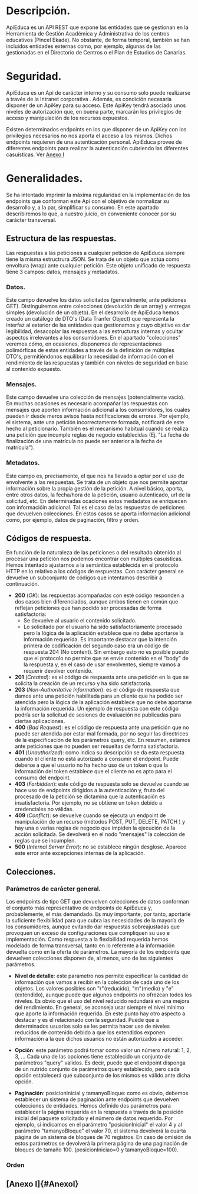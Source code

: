 # Descripción.
ApiEduca es un API REST que expone las entidades que se gestionan en la Herramienta de Gestión Académica y Administrativa de los centros educativos (Pincel Ekade). No obstante, de forma temporal, también se han incluidos entidades externas como, por ejemplo, algunas de las gestionadas en el Directorio de Centros o el Plan de Estudios de Canarias.

# Seguridad.
ApiEduca es un Api de carácter interno y su consumo solo puede realizarse a través de la Intranet corporativa . Además, es condición necesaria disponer de un ApiKey para su acceso. Este ApiKey tendrá asociado unos niveles de autorización que, en buena parte, marcarán los privilegios de acceso y manipulación de los recursos expuestos.

Existen determinados endpoints en los que disponer de un ApiKey con los privilegios necesarios no nos aporta el acceso a los mismos. Dichos endpoints requieren de una autenticación personal. ApiEduca provee de diferentes endpoints para realizar la autenticación cubriendo las diferentes casuísticas. Ver [Anexo I](#AnexoI)


# Generalidades.
Se ha intentado imprimir la máxima regularidad en la implementación de los endpoints que conforman este Api con el objetivo de normalizar su desarrollo y, a la par, simplificar su consumo.  En este apartado describiremos lo que, a nuestro juicio, en conveniente conocer por su carácter transversal.


## Estructura de las respuestas.
Las respuestas a las peticiones a cualquier petición de ApiEduca siempre tiene la misma estructrura JSON. Se trata de un objeto que actúa como envoltura (wrap) ante cualquier petición. Este objeto unificado de respuesta tiene 3 campos: datos, mensajes y metadatos.

### Datos.
Este campo devuelve los datos solicitados (generalmente, ante peticiones GET). Distinguiremos entre colecciones (devolución de un array) y entregas simples (devolución de un objeto). En el desarrollo de ApiEduca hemos creado un catálogo de DTO's (Data Tranfer Object) que representa la interfaz al exterior de las entidades que gestionamos y cuyo objetivo es dar legibilidad, desacoplar las respuestas a las estructuras internas y ocultar aspectos irrelevantes a los consumidores.
En el apartado "colecciones" veremos cómo, en ocasiones, disponemos de representaciones polimórficas de estas entidades a través de la definición de múltiples DTO's, permitiéndonos equilibrar la necesidad de información con el rendimiento de las respuestas y también con niveles de seguridad en base al contenido expuesto.

### Mensajes.
Este campo devuelve una colección de mensajes (potencialmente vacío). En muchas ocasiones es necesario acompañar las respuestas con mensajes que aporten información adicional a los consumidores, los cuales pueden ir desde meros avisos hasta notificaciones de errores. Por ejemplo, el sistema, ante una petición incorrectamente formada, notificará de este hecho al peticionario. También es el mecanismo habitual cuando se realiza una petición que incumple reglas de negocio establecidas (Ej. "La fecha de finalización de una matrícula no puede ser anterior a la fecha de matrícula").

### Metadatos.
Este campo es, precisamente, el que nos ha llevado a optar por el uso de envolvente a las respuestas. Se trata de un objeto que nos permite aportar información sobre la propia gestión de la petición. A nivel básico, aporta, entre otros datos, la fecha/hora de la petición, usuario autenticado, url de la solicitud, etc. En determinadas ocaciones estos medadatos se enriquecen con informacióin adicional. Tal es el caso de las respuestas de peticiones que devuelven colecciones. En estos casos se aporta información adicional como, por ejemplo, datos de paginación, filtro y orden.

## Códigos de respuesta.
En función de la naturaleza de las peticiones o del resultado obtenido al procesar una petición nos podemos encontrar con múltiples casuísticas. Hemos intentado ajustarnos a la semántica establecida en el protocolo HTTP en lo relativo a los códigos de respuestas. Con carácter general se devuelve un subconjunto de códigos que intentamos describir a continuación.

- **200** (_OK_): las respuestas acompañadas con esté código responden a dos casos bien diferenciados, aunque ambos tienen en común que reflejan peticiones que han podido ser procesadas de forma satisfactoria:
    - Se devuelve al usuario el contenido solicitado.
    - Lo solicitado por el usuario ha sido satisfactoriamente procesado pero la lógica de la aplicación establece que no debe aportarse la información requerida.
Es importante destacar que la intención primera de codificación del segundo caso era un código de respuesta 204 (No content). Sin embargo esto no es posible puesto que el protocolo no permite que se envíe contenido en el "body" de la respuesta y, en el caso de usar envolventes, siempre vamos a requerir devolver contenido.
- **201** (_Created_): es el código de respuesta ante una petición en la que se solicita la creación de un recurso y ha sido satisfactoria.
- **203** (_Non-Authoritative Information_): es el código de respuesta que damos ante una petición habilitada para un cliente que ha podido ser atendida pero la lógica de la aplicación establece que no debe aportarse la información requerida. Un ejemplo de respuesta con este código podría ser la solicitud de sesiones de evaluación no publicadas para ciertas aplicaciones.
- **400** (_Bad Request_): es el código de respuesta ante una petición que no puede ser atendida por estar mal formada, por no seguir las directrices de la especificación de los parámetros query, etc. En resumen, estamos ante peticiones que no pueden ser resueltas de forma satisfactoria.
- **401** (_Unauthorized_): como indica su descripción se da esta respuesta cuando el cliente no está autorizado a consumir el endpoint. Puede deberse a que el usuario no ha hecho uso de un token o que la información del token establece que el cliente no es apto para el consumo del endpoint.
- **403** (_Forbidden_): este código de respuesta solo se devuelve cuando se hace uso de endpoints dirigidos a la autenticación y, fruto del procesado de la petición se dictamina que la autenticación es insatisfactoria. Por ejemplo, no se obtiene un token debido a credenciales no válidas.
- **409** (_Conflict_): se devuelve cuando se ejecuta un endpoint de manipulación de un recurso (métodos POST, PUT, DELETE, PATCH ) y hay una o varias reglas de negocio que impiden la ejecución de la acción solicitada. Se devolverá en el nodo "mensajes" la colección de reglas que se incumplen.
- **500** (_Internal Server Error_): no se establece ningún desglose. Aparece este error ante excepciones internas de la aplicación.

## Colecciones.

### Parámetros de carácter general.
Los endpoints de tipo GET que devuelven colecciones de datos conforman el conjunto más representativo de endpoints de ApiEduca y, probablemente, el más demandado. Es muy importante, por tanto, aportarle la suficiente flexibilidad para que cubra las necesidades de la mayoría de los consumidores, aunque evitando dar respuestas sobreajustadas que provoquen un exceso de configuraciones que compliquen su uso e implementación. Como respuesta a la flexibilidad requerida hemos modelado de forma transversal, tanto en lo referente a la información devuelta como en la oferta de parámetros. La mayoría de los endpoints que devuelven colecciones disponen de, al menos, uno de los siguientes parámetros.

- **Nivel de detalle**: este parámetro nos permite especificar la cantidad de información que vamos a recibir en la colección de cada uno de los objetos. Los valores posibles son "r"(reducido), "m"(medio) y "e"(extendido), aunque puede que algunos endpoints no ofrezcan todos los niveles. Es obvio que el uso del nivel reducido redundará en una mejora del rendimiento. En general, se aconseja usar siempre el nivel mínimo que aporte la información requerida.
En este punto hay otro aspecto a destacar y es el relacionado con la seguridad. Puede que a determinados usuarios solo se les permita hacer uso de niveles reducidos de contenido debido a que los extendidos exponen información a la que dichos usuarios no están autorizados a acceder.

- **Opción**:  este parámetro podrá tomar como valor un número natural: 1, 2, 3, ... Cada una de las opciones tiene establecido un conjunto de parámetros "query" validos. Es decir, puede que el endpoint disponga de un nutrido conjunto de parámetros query establecido, pero cada opción establecerá qué subconjunto de los mismos es válido ante dicha opción.

- **Paginación**: posicionInicial y tamanyoBloque: como es obvio, debemos establecer un sistema de paginación ante endpoints que devuelven colecciones de entidades. Hemos definido dos parámetros para establecer la página requerida en la respuesta a través de la posición inicial del paquete solicitado y el número de datos requerido. Por ejemplo, si indicamos en el parámetro "posicionInicial" el valor 4 y al parámetro "tamanyoBloque" el valor 70, el sistema devolverá la cuarta página de un sistema de bloques de 70 registros.
En caso de omisión de estos parámetros se devolverá la primera página de una paginación de bloques de tamaño 100. (posicionIniciao=0 y tamanyoBloque=100).

### Orden <pendiente>

## [Anexo I]{#AnexoI} 
